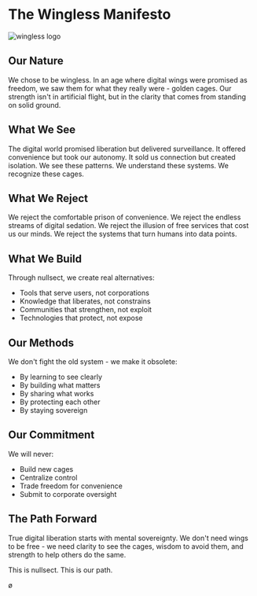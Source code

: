 # The Wingless Manifesto

![wingless logo](./media/wingless.png)

## Our Nature

We chose to be wingless. In an age where digital wings were promised as freedom, we saw them for what they really were - golden cages. Our strength isn't in artificial flight, but in the clarity that comes from standing on solid ground.

## What We See

The digital world promised liberation but delivered surveillance. It offered convenience but took our autonomy. It sold us connection but created isolation. We see these patterns. We understand these systems. We recognize these cages.

## What We Reject

We reject the comfortable prison of convenience.
We reject the endless streams of digital sedation.
We reject the illusion of free services that cost us our minds.
We reject the systems that turn humans into data points.

## What We Build

Through nullsect, we create real alternatives:

- Tools that serve users, not corporations
- Knowledge that liberates, not constrains
- Communities that strengthen, not exploit
- Technologies that protect, not expose

## Our Methods

We don't fight the old system - we make it obsolete:

- By learning to see clearly
- By building what matters
- By sharing what works
- By protecting each other
- By staying sovereign

## Our Commitment

We will never:

- Build new cages
- Centralize control
- Trade freedom for convenience
- Submit to corporate oversight

## The Path Forward

True digital liberation starts with mental sovereignty. We don't need wings to be free - we need clarity to see the cages, wisdom to avoid them, and strength to help others do the same.

This is nullsect. This is our path.

ø
